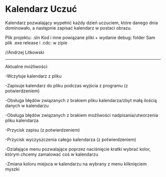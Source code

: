 # Kalendarz Uczuć
Kalendarz pozwalający wypełnić każdy dzień uczuciem, które danego dnia dominowało, a następnie zapisać kalendarz w postaci obrazu. 

Plik projektu: .sln
Kod i inne powiązane pliki + wydanie debug: folder
Sam plik .exe release i .cdc: w zipie

//Andrzej Litkowski

----------------------------

Aktualne możliwości:

-Wczytuje kalendarz z pliku

-Zapisuje kalendarz do pliku podczas wyjścia z programu (z potwierdzeniem)

-Obsługa błędów związanych z brakiem pliku kalendarza/zbyt małą ilością danych w kalendarzu

-Obsługa błędów związanych z brakiem możliwości nadpisania/utworzenia pliku kalendarza

-Przycisk zapisu (z potwierdzeniem)

-Przycisk wyczyszczenia całego kalendarza (z potwierdzeniem)

-Działające menu pozwalające poprzez naciśnięcie kratki wybrać kolor, którym chcemy zamalować coś w kalendarzu

-Zmiana koloru miejsca w kalendarzu na wybrany z menu kliknięciem myszki
